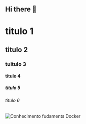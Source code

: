 ## Hi there 👋

<!-- cabeçalhos -->
# titulo 1
## titulo 2 
### tuitulo 3
#### titulo 4
##### titulo 5 
###### titulo 6

![ Conhecimento fudaments Docker ](https://www.google.com.br/url?sa=i&url=https%3A%2F%2Fmedium.com%2Ftecnologia-e-afins%2Fo-que-%25C3%25A9-docker-188e283088dd&psig=AOvVaw3dq2TWBNz9LXgT-YljzZ_F&ust=1734481166489000&source=images&cd=vfe&opi=89978449&ved=2ahUKEwiH8dP_w62KAxUXimEGHXlQB2UQjRx6BAgAEBk)

<!--
**thlino/thlino** is a ✨ _special_ ✨ repository because its `README.md` (this file) appears on your GitHub profile.

Here are some ideas to get you started:

- 🔭 I’m currently working on ...
- 🌱 I’m currently learning ...
- 👯 I’m looking to collaborate on ...
- 🤔 I’m looking for help with ...
- 💬 Ask me about ...
- 📫 How to reach me: ...
- 😄 Pronouns: ...
- ⚡ Fun fact: ...
-->
